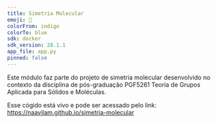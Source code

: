```yaml
---
title: Simetria Molecular
emoji: 🔬
colorFrom: indigo
colorTo: blue
sdk: docker
sdk_version: 28.1.1
app_file: app.py
pinned: false
---
```

Este módulo faz parte do projeto de simetria molecular desenvolvido no contexto da disciplina de pós-graduação PGF5261 Teoria de Grupos Aplicada para Sólidos e Moléculas.

Esse cógido está vivo e pode ser acessado pelo link: https://naavilam.github.io/simetria-molecular
